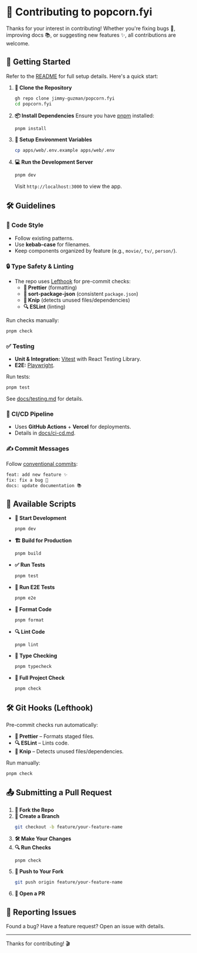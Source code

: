 # 🎥 Contributing to popcorn.fyi

Thanks for your interest in contributing! Whether you're fixing bugs 🐛, improving docs 📚, or suggesting new features ✨, all contributions are welcome.

## 🚀 Getting Started

Refer to the [README](./README.md) for full setup details. Here's a quick start:

1. **🔄 Clone the Repository**

   ```bash
   gh repo clone jimmy-guzman/popcorn.fyi
   cd popcorn.fyi
   ```

2. **📦 Install Dependencies**
   Ensure you have [pnpm](https://pnpm.io/installation) installed:

   ```bash
   pnpm install
   ```

3. **🔧 Setup Environment Variables**

   ```bash
   cp apps/web/.env.example apps/web/.env
   ```

4. **💻 Run the Development Server**

   ```bash
   pnpm dev
   ```

   Visit `http://localhost:3000` to view the app.

## 🛠 Guidelines

### **📝 Code Style**

- Follow existing patterns.
- Use **kebab-case** for filenames.
- Keep components organized by feature (e.g., `movie/`, `tv/`, `person/`).

### **🔒 Type Safety & Linting**

- The repo uses [Lefthook](https://github.com/evilmartians/lefthook) for pre-commit checks:
  - **🎨 Prettier** (formatting)
  - **📑 sort-package-json** (consistent `package.json`)
  - **🧹 Knip** (detects unused files/dependencies)
  - **🔍 ESLint** (linting)

Run checks manually:

```bash
pnpm check
```

### **✅ Testing**

- **Unit & Integration:** [Vitest](https://vitest.dev) with React Testing Library.
- **E2E:** [Playwright](https://playwright.dev).

Run tests:

```bash
pnpm test
```

See [docs/testing.md](./docs/testing.md) for details.

### **🔄 CI/CD Pipeline**

- Uses **GitHub Actions** + **Vercel** for deployments.
- Details in [docs/ci-cd.md](./docs/ci-cd.md).

### **✍️ Commit Messages**

Follow [conventional commits](https://www.conventionalcommits.org/en/v1.0.0/):

```bash
feat: add new feature ✨
fix: fix a bug 🐛
docs: update documentation 📚
```

## 📜 Available Scripts

- **🚀 Start Development**
  ```sh
  pnpm dev
  ```
- **🏗 Build for Production**
  ```sh
  pnpm build
  ```
- **✅ Run Tests**
  ```sh
  pnpm test
  ```
- **📸 Run E2E Tests**
  ```sh
  pnpm e2e
  ```
- **🎨 Format Code**
  ```sh
  pnpm format
  ```
- **🔍 Lint Code**
  ```sh
  pnpm lint
  ```
- **🔎 Type Checking**
  ```sh
  pnpm typecheck
  ```
- **🔄 Full Project Check**
  ```sh
  pnpm check
  ```

## 🛠 Git Hooks (Lefthook)

Pre-commit checks run automatically:

- **🎨 Prettier** – Formats staged files.
- **🔍 ESLint** – Lints code.
- **🧹 Knip** – Detects unused files/dependencies.

Run manually:

```sh
pnpm check
```

## 📤 Submitting a Pull Request

1. **🍴 Fork the Repo**
2. **🌿 Create a Branch**
   ```bash
   git checkout -b feature/your-feature-name
   ```
3. **🛠 Make Your Changes**
4. **🔍 Run Checks**
   ```bash
   pnpm check
   ```
5. **🚀 Push to Your Fork**
   ```bash
   git push origin feature/your-feature-name
   ```
6. **🔄 Open a PR**

## 🐞 Reporting Issues

Found a bug? Have a feature request? Open an issue with details.

---

Thanks for contributing! 🎬

